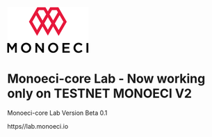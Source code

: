 ![GitHub Logo](/logo-Monoeci.png)

# Monoeci-core Lab - Now working only on TESTNET MONOECI V2

Monoeci-core Lab Version Beta 0.1

https//lab.monoeci.io

